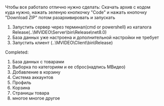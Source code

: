 Чтобы все работало отлично нужно сделать:
Скачать архив с кодом куда нужно, нажать зеленую кнопкочку "Code" и нажать кнопочку "Download ZIP" потом разархивировать и запускать
1. Запустить сервер через терминал(cmd or powershell) из каталога Release(..\MVIDEO\Server\bin\Release\net8.0)
2. База данных уже настроена и дополнительной настройки не требует
3. Запустить клиент (..\MVIDEO\Client\bin\Release)

Completed:
1. База данных с товарами
2. Выборка по категориям и ее сброс(надпись МВидео)
3. Добавление в корзину
4. Система аккаунтов
5. Профиль
6. Корзина
7. Страницы товара
8. многое многое другое
